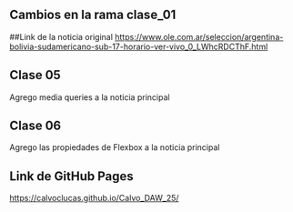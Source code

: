 ## Cambios en la rama clase_01
##Link de la noticia original
https://www.ole.com.ar/seleccion/argentina-bolivia-sudamericano-sub-17-horario-ver-vivo_0_LWhcRDCThF.html


## Clase 05
Agrego media queries a la noticia principal

## Clase 06
Agrego las propiedades de Flexbox a la noticia principal

## Link de GitHub Pages
https://calvoclucas.github.io/Calvo_DAW_25/